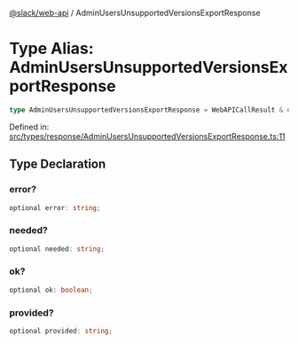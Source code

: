[@slack/web-api](../index.md) / AdminUsersUnsupportedVersionsExportResponse

# Type Alias: AdminUsersUnsupportedVersionsExportResponse

```ts
type AdminUsersUnsupportedVersionsExportResponse = WebAPICallResult & object;
```

Defined in: [src/types/response/AdminUsersUnsupportedVersionsExportResponse.ts:11](https://github.com/slackapi/node-slack-sdk/blob/main/packages/web-api/src/types/response/AdminUsersUnsupportedVersionsExportResponse.ts#L11)

## Type Declaration

### error?

```ts
optional error: string;
```

### needed?

```ts
optional needed: string;
```

### ok?

```ts
optional ok: boolean;
```

### provided?

```ts
optional provided: string;
```
